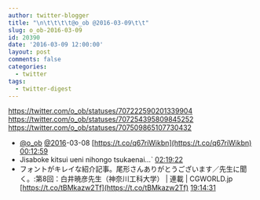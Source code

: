 ```yaml
---
author: twitter-blogger
title: "\n\t\t\t\t@o_ob @2016-03-09\t\t"
slug: o_ob-2016-03-09
id: 20390
date: '2016-03-09 12:00:00'
layout: post
comments: false
categories:
  - twitter
tags:
  - twitter-digest
---
```


https://twitter.com/o_ob/statuses/707222590201339904 https://twitter.com/o_ob/statuses/707254395809845252 https://twitter.com/o_ob/statuses/707509865107730432  

*   [@o_ob](https://twitter.com/o_ob) [@2016](https://twitter.com/2016)-03-08 [https://t.co/q67riWikbn](https://t.co/q67riWikbn) [00:12:59](https://twitter.com/o_ob/statuses/707222590201339904)
*   Jisaboke kitsui ueni nihongo tsukaenai...` [02:19:22](https://twitter.com/o_ob/statuses/707254395809845252)
*   フォントがキレイな紹介記事。尾形さんありがとうございます／先生に聞く。:第8回：白井暁彦先生（神奈川工科大学） | 連載 | CGWORLD.jp [https://t.co/tBMkazw2Tf](https://t.co/tBMkazw2Tf) [19:14:31](https://twitter.com/o_ob/statuses/707509865107730432)